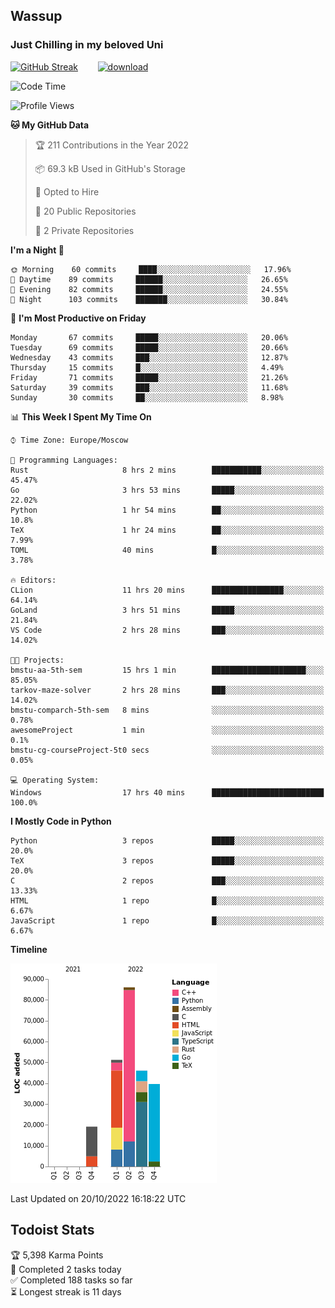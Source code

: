 ## Wassup 
### Just Chilling in my beloved Uni 

<!--
-->

[![GitHub Streak](http://github-readme-streak-stats.herokuapp.com?user=archeoss&theme=shades-of-purple&hide_border=true&date_format=j%20M%5B%20Y%5D)](https://git.io/streak-stats)&nbsp;&nbsp;&nbsp;&nbsp;&nbsp;&nbsp;&nbsp;&nbsp;[![download](https://user-images.githubusercontent.com/68448737/147796309-d8b65b1d-4dde-40d9-b03a-2b42aaa6cd43.jpeg)
](http://bmstu.ru/)

<!--START_SECTION:waka-->
![Code Time](http://img.shields.io/badge/Code%20Time-635%20hrs%2027%20mins-blue)

![Profile Views](http://img.shields.io/badge/Profile%20Views-2-blue)

**🐱 My GitHub Data** 

> 🏆 211 Contributions in the Year 2022
 > 
> 📦 69.3 kB Used in GitHub's Storage 
 > 
> 💼 Opted to Hire
 > 
> 📜 20 Public Repositories 
 > 
> 🔑 2 Private Repositories  
 > 
**I'm a Night 🦉** 

```text
🌞 Morning    60 commits     ████░░░░░░░░░░░░░░░░░░░░░   17.96% 
🌆 Daytime    89 commits     ██████░░░░░░░░░░░░░░░░░░░   26.65% 
🌃 Evening    82 commits     ██████░░░░░░░░░░░░░░░░░░░   24.55% 
🌙 Night      103 commits    ███████░░░░░░░░░░░░░░░░░░   30.84%

```
📅 **I'm Most Productive on Friday** 

```text
Monday       67 commits     █████░░░░░░░░░░░░░░░░░░░░   20.06% 
Tuesday      69 commits     █████░░░░░░░░░░░░░░░░░░░░   20.66% 
Wednesday    43 commits     ███░░░░░░░░░░░░░░░░░░░░░░   12.87% 
Thursday     15 commits     █░░░░░░░░░░░░░░░░░░░░░░░░   4.49% 
Friday       71 commits     █████░░░░░░░░░░░░░░░░░░░░   21.26% 
Saturday     39 commits     ███░░░░░░░░░░░░░░░░░░░░░░   11.68% 
Sunday       30 commits     ██░░░░░░░░░░░░░░░░░░░░░░░   8.98%

```


📊 **This Week I Spent My Time On** 

```text
⌚︎ Time Zone: Europe/Moscow

💬 Programming Languages: 
Rust                     8 hrs 2 mins        ███████████░░░░░░░░░░░░░░   45.47% 
Go                       3 hrs 53 mins       █████░░░░░░░░░░░░░░░░░░░░   22.02% 
Python                   1 hr 54 mins        ██░░░░░░░░░░░░░░░░░░░░░░░   10.8% 
TeX                      1 hr 24 mins        ██░░░░░░░░░░░░░░░░░░░░░░░   7.99% 
TOML                     40 mins             █░░░░░░░░░░░░░░░░░░░░░░░░   3.78%

🔥 Editors: 
CLion                    11 hrs 20 mins      ████████████████░░░░░░░░░   64.14% 
GoLand                   3 hrs 51 mins       █████░░░░░░░░░░░░░░░░░░░░   21.84% 
VS Code                  2 hrs 28 mins       ███░░░░░░░░░░░░░░░░░░░░░░   14.02%

🐱‍💻 Projects: 
bmstu-aa-5th-sem         15 hrs 1 min        █████████████████████░░░░   85.05% 
tarkov-maze-solver       2 hrs 28 mins       ███░░░░░░░░░░░░░░░░░░░░░░   14.02% 
bmstu-comparch-5th-sem   8 mins              ░░░░░░░░░░░░░░░░░░░░░░░░░   0.78% 
awesomeProject           1 min               ░░░░░░░░░░░░░░░░░░░░░░░░░   0.1% 
bmstu-cg-courseProject-5t0 secs              ░░░░░░░░░░░░░░░░░░░░░░░░░   0.05%

💻 Operating System: 
Windows                  17 hrs 40 mins      █████████████████████████   100.0%

```

**I Mostly Code in Python** 

```text
Python                   3 repos             █████░░░░░░░░░░░░░░░░░░░░   20.0% 
TeX                      3 repos             █████░░░░░░░░░░░░░░░░░░░░   20.0% 
C                        2 repos             ███░░░░░░░░░░░░░░░░░░░░░░   13.33% 
HTML                     1 repo              █░░░░░░░░░░░░░░░░░░░░░░░░   6.67% 
JavaScript               1 repo              █░░░░░░░░░░░░░░░░░░░░░░░░   6.67%

```


**Timeline**

![Chart not found](https://raw.githubusercontent.com/archeoss/archeoss/master/charts/bar_graph.png) 


 Last Updated on 20/10/2022 16:18:22 UTC
<!--END_SECTION:waka-->

## Todoist Stats

<!-- TODO-IST:START -->
🏆  5,398 Karma Points           
🌸  Completed 2 tasks today           
✅  Completed 188 tasks so far           
⏳  Longest streak is 11 days
<!-- TODO-IST:END -->
